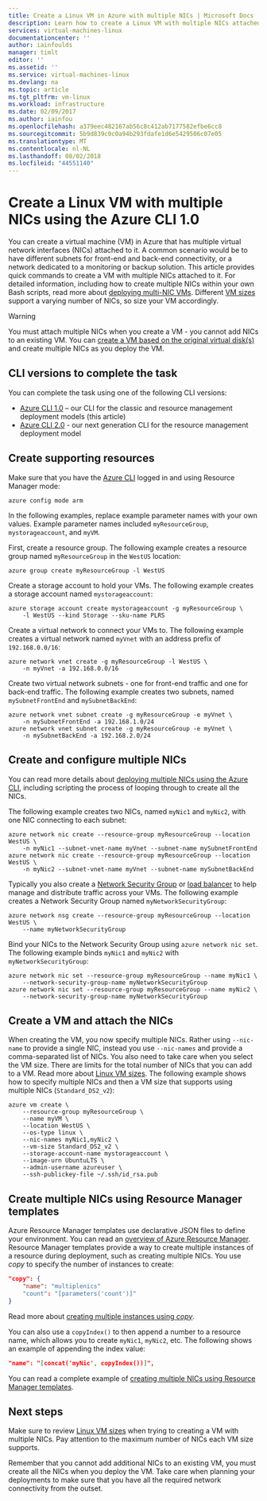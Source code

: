 ```yaml
---
title: Create a Linux VM in Azure with multiple NICs | Microsoft Docs
description: Learn how to create a Linux VM with multiple NICs attached to it using the Azure CLI or Resource Manager templates.
services: virtual-machines-linux
documentationcenter: ''
author: iainfoulds
manager: timlt
editor: ''
ms.assetid: ''
ms.service: virtual-machines-linux
ms.devlang: na
ms.topic: article
ms.tgt_pltfrm: vm-linux
ms.workload: infrastructure
ms.date: 02/09/2017
ms.author: iainfou
ms.openlocfilehash: a379eec482167ab56c8c412ab7177582efbe6cc8
ms.sourcegitcommit: 5b9d839c0c0a94b293fdafe1d6e5429506c07e05
ms.translationtype: MT
ms.contentlocale: nl-NL
ms.lasthandoff: 08/02/2018
ms.locfileid: "44551140"
---
```

# <a name="create-a-linux-vm-with-multiple-nics-using-the-azure-cli-10"></a>Create a Linux VM with multiple NICs using the Azure CLI 1.0
You can create a virtual machine (VM) in Azure that has multiple virtual network interfaces (NICs) attached to it. A common scenario would be to have different subnets for front-end and back-end connectivity, or a network dedicated to a monitoring or backup solution. This article provides quick commands to create a VM with multiple NICs attached to it. For detailed information, including how to create multiple NICs within your own Bash scripts, read more about [deploying multi-NIC VMs](../../virtual-network/virtual-network-deploy-multinic-arm-cli.md). Different [VM sizes](sizes.md?toc=%2fazure%2fvirtual-machines%2flinux%2ftoc.json) support a varying number of NICs, so size your VM accordingly.

> [!WARNING]
> You must attach multiple NICs when you create a VM - you cannot add NICs to an existing VM. You can [create a VM based on the original virtual disk(s)](copy-vm.md?toc=%2fazure%2fvirtual-machines%2flinux%2ftoc.json) and create multiple NICs as you deploy the VM.


## <a name="cli-versions-to-complete-the-task"></a>CLI versions to complete the task
You can complete the task using one of the following CLI versions:

- [Azure CLI 1.0](#create-supporting-resources) – our CLI for the classic and resource management deployment models (this article)
- [Azure CLI 2.0](../windows/multiple-nics.md?toc=%2fazure%2fvirtual-machines%2flinux%2ftoc.json) - our next generation CLI for the resource management deployment model


## <a name="create-supporting-resources"></a>Create supporting resources
Make sure that you have the [Azure CLI](../../cli-install-nodejs.md) logged in and using Resource Manager mode:

```azurecli
azure config mode arm
```

In the following examples, replace example parameter names with your own values. Example parameter names included `myResourceGroup`, `mystorageaccount`, and `myVM`.

First, create a resource group. The following example creates a resource group named `myResourceGroup` in the `WestUS` location:

```azurecli
azure group create myResourceGroup -l WestUS
```

Create a storage account to hold your VMs. The following example creates a storage account named `mystorageaccount`:

```azurecli
azure storage account create mystorageaccount -g myResourceGroup \
    -l WestUS --kind Storage --sku-name PLRS
```

Create a virtual network to connect your VMs to. The following example creates a virtual network named `myVnet` with an address prefix of `192.168.0.0/16`:

```azurecli
azure network vnet create -g myResourceGroup -l WestUS \
    -n myVnet -a 192.168.0.0/16
```

Create two virtual network subnets - one for front-end traffic and one for back-end traffic. The following example creates two subnets, named `mySubnetFrontEnd` and `mySubnetBackEnd`:

```azurecli
azure network vnet subnet create -g myResourceGroup -e myVnet \
    -n mySubnetFrontEnd -a 192.168.1.0/24
azure network vnet subnet create -g myResourceGroup -e myVnet \
    -n mySubnetBackEnd -a 192.168.2.0/24
```

## <a name="create-and-configure-multiple-nics"></a>Create and configure multiple NICs
You can read more details about [deploying multiple NICs using the Azure CLI](../../virtual-network/virtual-network-deploy-multinic-arm-cli.md), including scripting the process of looping through to create all the NICs.

The following example creates two NICs, named `myNic1` and `myNic2`, with one NIC connecting to each subnet:

```azurecli
azure network nic create --resource-group myResourceGroup --location WestUS \
    -n myNic1 --subnet-vnet-name myVnet --subnet-name mySubnetFrontEnd
azure network nic create --resource-group myResourceGroup --location WestUS \
    -n myNic2 --subnet-vnet-name myVnet --subnet-name mySubnetBackEnd
```

Typically you also create a [Network Security Group](../../virtual-network/virtual-networks-nsg.md) or [load balancer](../../load-balancer/load-balancer-overview.md) to help manage and distribute traffic across your VMs. The following example creates a Network Security Group named `myNetworkSecurityGroup`:

```azurecli
azure network nsg create --resource-group myResourceGroup --location WestUS \
    --name myNetworkSecurityGroup
```

Bind your NICs to the Network Security Group using `azure network nic set`. The following example binds `myNic1` and `myNic2` with `myNetworkSecurityGroup`:

```azurecli
azure network nic set --resource-group myResourceGroup --name myNic1 \
    --network-security-group-name myNetworkSecurityGroup
azure network nic set --resource-group myResourceGroup --name myNic2 \
    --network-security-group-name myNetworkSecurityGroup
```

## <a name="create-a-vm-and-attach-the-nics"></a>Create a VM and attach the NICs
When creating the VM, you now specify multiple NICs. Rather using `--nic-name` to provide a single NIC, instead you use `--nic-names` and provide a comma-separated list of NICs. You also need to take care when you select the VM size. There are limits for the total number of NICs that you can add to a VM. Read more about [Linux VM sizes](sizes.md?toc=%2fazure%2fvirtual-machines%2flinux%2ftoc.json). The following example shows how to specify multiple NICs and then a VM size that supports using multiple NICs (`Standard_DS2_v2`):

```azurecli
azure vm create \
    --resource-group myResourceGroup \
    --name myVM \
    --location WestUS \
    --os-type linux \
    --nic-names myNic1,myNic2 \
    --vm-size Standard_DS2_v2 \
    --storage-account-name mystorageaccount \
    --image-urn UbuntuLTS \
    --admin-username azureuser \
    --ssh-publickey-file ~/.ssh/id_rsa.pub
```

## <a name="create-multiple-nics-using-resource-manager-templates"></a>Create multiple NICs using Resource Manager templates
Azure Resource Manager templates use declarative JSON files to define your environment. You can read an [overview of Azure Resource Manager](../../azure-resource-manager/resource-group-overview.md). Resource Manager templates provide a way to create multiple instances of a resource during deployment, such as creating multiple NICs. You use *copy* to specify the number of instances to create:

```json
"copy": {
    "name": "multiplenics"
    "count": "[parameters('count')]"
}
```

Read more about [creating multiple instances using *copy*](../../resource-group-create-multiple.md). 

You can also use a `copyIndex()` to then append a number to a resource name, which allows you to create `myNic1`, `myNic2`, etc. The following shows an example of appending the index value:

```json
"name": "[concat('myNic', copyIndex())]", 
```

You can read a complete example of [creating multiple NICs using Resource Manager templates](../../virtual-network/virtual-network-deploy-multinic-arm-template.md).

## <a name="next-steps"></a>Next steps
Make sure to review [Linux VM sizes](sizes.md?toc=%2fazure%2fvirtual-machines%2flinux%2ftoc.json) when trying to creating a VM with multiple NICs. Pay attention to the maximum number of NICs each VM size supports. 

Remember that you cannot add additional NICs to an existing VM, you must create all the NICs when you deploy the VM. Take care when planning your deployments to make sure that you have all the required network connectivity from the outset.

